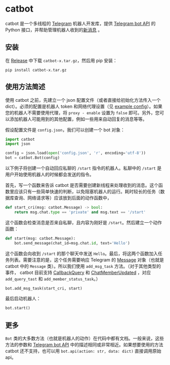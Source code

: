 # catbot

catbot 是一个多线程的 [Telegram](https://t.me) 机器人开发库，提供 [Telegram bot API](https://core.telegram.org/bots/api) 的 Python 接口，并帮助管理机器人收到的[新消息](https://core.telegram.org/bots/api#getting-updates) 。

## 安装

在 [Release](https://github.com/The-Earth/catbot/releases) 中下载 `catbot-x.tar.gz`，然后用 pip 安装：

```shell
pip install catbot-x.tar.gz
```

## 使用方法简述

使用 catbot 之前，先建立一个 json 配置文件（或者直接给初始化方法传入一个 dict）。必须的配置是机器人 token 和网络代理设置（见 [example config](config_example.json)）。如果您的机器人不需要使用代理，将 `proxy - enable` 设置为 `false` 即可。另外，您可以添加机器人可能用到的其他配置，例如一些用来自动回复的消息等等。

假设配置文件是 `config.json`，我们可以创建一个 bot 对象：

```python
import catbot
import json

config = json.load(open('config.json', 'r', encoding='utf-8'))
bot = catbot.Bot(config)
```

以下例子将创建一个自动回应私聊的 `/start` 指令的机器人。私聊中的 `/start` 是用户开始使用机器人的时候都会发送的指令。

首先，写一个函数来告诉 catbot 是否需要创建新线程来处理收到的消息。这个函数里应该只有一些简单快速的判断，以免阻塞机器人的运行。耗时较长的任务（数据库查询、网络请求等）应该放到后面的动作函数中，

```python
def start_cri(msg: catbot.Message) -> bool:
    return msg.chat.type == 'private' and msg.text == '/start'
```

这个函数会检查消息是否来自私聊，且内容为刚好是 `/start`。然后建立一个动作函数：

```python
def start(msg: catbot.Message):
    bot.send_message(chat_id=msg.chat.id, text='Hello')
```

这个函数会向收到 `/start` 的那个聊天中发送 `Hello`。最后，将这两个函数加入任务列表。需要注意的是，这个任务需要响应 Telegram 的 [Message](https://core.telegram.org/bots/api#message) 对象（也就是 catbot 中的 `Message` 类）。所以我们使用 `add_msg_task` 方法。（对于其他类型的事件， catbot 目前支持 [CallbackQuery](https://core.telegram.org/bots/api#callbackquery) 和 [ChatMemberUpdated](https://core.telegram.org/bots/api#chatmemberupdated) ，对应 `add_query_tast` 和 `add_member_status_task`。）

```python
bot.add_msg_task(start_cri, start)
```

最后启动机器人：

```python
bot.start()
```

## 更多

`Bot` 类的大多数方法（也就是机器人的动作）在代码中都有文档。一般来说，这些方法的参数和 [Telegram bot API](https://core.telegram.org/bots/api) 中的描述相同或非常相近。如果想要使用的方法 catbot 还不支持，也可以用 `bot.api(action: str, data: dict)` 直接调用原始 api。
